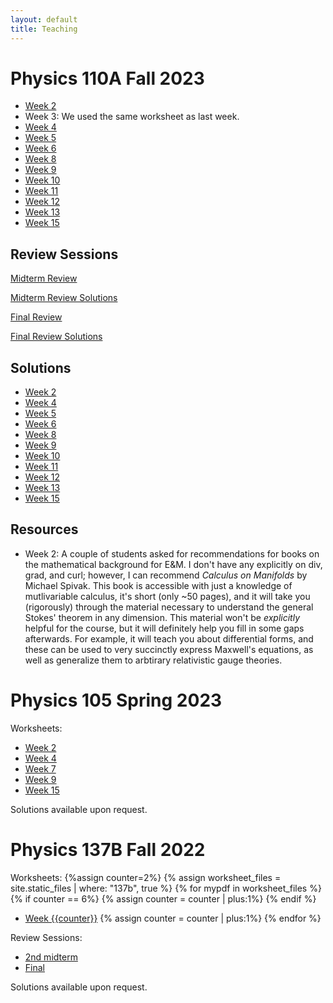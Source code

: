 ```yaml
---
layout: default
title: Teaching
---
```


# Physics 110A Fall 2023
* [Week 2](https://jacoberl.github.io/assets/110a/week-2-worksheet.pdf)
* Week 3: We used the same worksheet as last week.
* [Week 4](https://jacoberl.github.io/assets/110a/week-4-worksheet.pdf)
* [Week 5](https://jacoberl.github.io/assets/110a/week-5-worksheet.pdf)
* [Week 6](https://jacoberl.github.io/assets/110a/week-6-worksheet.pdf)
* [Week 8](https://jacoberl.github.io/assets/110a/week-8-worksheet.pdf)
* [Week 9](https://jacoberl.github.io/assets/110a/week-9-worksheet.pdf)
* [Week 10](https://jacoberl.github.io/assets/110a/week-10-worksheet.pdf)
* [Week 11](https://jacoberl.github.io/assets/110a/week-11-worksheet.pdf)
* [Week 12](https://jacoberl.github.io/assets/110a/week-12-worksheet.pdf)
* [Week 13](https://jacoberl.github.io/assets/110a/week-13-worksheet.pdf)
* [Week 15](https://jacoberl.github.io/assets/110a/week-15-worksheet.pdf)

## Review Sessions
[Midterm Review](https://jacoberl.github.io/assets/110a/review-problems-1.pdf)

[Midterm Review Solutions](https://jacoberl.github.io/assets/110a/review-problems-1-solutions.pdf)

[Final Review](https://jacoberl.github.io/assets/110a/review-problems-2.pdf)

[Final Review Solutions](https://jacoberl.github.io/assets/110a/review-problems-2-solutions.pdf)



## Solutions
* [Week 2](https://jacoberl.github.io/assets/110a/week-2-worksheet-solutions.pdf)
* [Week 4](https://jacoberl.github.io/assets/110a/week-4-worksheet-solutions.pdf)
* [Week 5](https://jacoberl.github.io/assets/110a/week-5-worksheet-solutions.pdf)
* [Week 6](https://jacoberl.github.io/assets/110a/week-6-worksheet-solutions.pdf)
* [Week 8](https://jacoberl.github.io/assets/110a/week-8-worksheet-solutions.pdf)
* [Week 9](https://jacoberl.github.io/assets/110a/week-9-worksheet-solutions.pdf)
* [Week 10](https://jacoberl.github.io/assets/110a/week-10-worksheet-solutions.pdf)
* [Week 11](https://jacoberl.github.io/assets/110a/week-11-worksheet-solutions.pdf)
* [Week 12](https://jacoberl.github.io/assets/110a/week-12-worksheet-solutions.pdf)
* [Week 13](https://jacoberl.github.io/assets/110a/week-13-worksheet-solutions.pdf)
* [Week 15](https://jacoberl.github.io/assets/110a/week-15-worksheet-solutions.pdf)



## Resources
* Week 2: A couple of students asked for recommendations for books on the mathematical background for E&M. I don't have any explicitly on div, grad, and curl; however, I can recommend <em>Calculus on Manifolds</em> by Michael Spivak. This book is accessible with just a knowledge of mutlivariable calculus, it's short (only ~50 pages), and it will take you (rigorously) through the material necessary to understand the general Stokes' theorem in any dimension. This material won't be <em>explicitly</em> helpful for the course, but it will definitely help you fill in some gaps afterwards. For example, it will teach you about differential forms, and these can be used to very succinctly express Maxwell's equations, as well as generalize them to arbtirary relativistic gauge theories.

# Physics 105 Spring 2023
Worksheets:
* [Week 2](https://jacoberl.github.io/assets/105/week%202%20worksheet.pdf)
* [Week 4](https://jacoberl.github.io/assets/105/week%204%20worksheet.pdf)
* [Week 7](https://jacoberl.github.io/assets/105/week%207%20worksheet.pdf)
* [Week 9](https://jacoberl.github.io/assets/105/week%209%20worksheet.pdf)
* [Week 15](https://jacoberl.github.io/assets/105/week%2015%20worksheet.pdf)
  
Solutions available upon request.


# Physics 137B Fall 2022
Worksheets:
{%assign counter=2%}
{% assign worksheet_files = site.static_files | where: "137b", true %}
{% for mypdf in worksheet_files %}
{% if counter == 6%}
{% assign counter = counter | plus:1%}
{% endif %}
* [Week {{counter}}](https://jacoberl.github.io/{{mypdf.path}})
{% assign counter = counter | plus:1%}
{% endfor %}

Review Sessions:
* [2nd midterm](https://jacoberl.github.io/assets/137b/review/review%20session%20problems%202.pdf)
* [Final](https://jacoberl.github.io/assets/137b/review/final%20review%20session%20problems.pdf)

Solutions available upon request.
